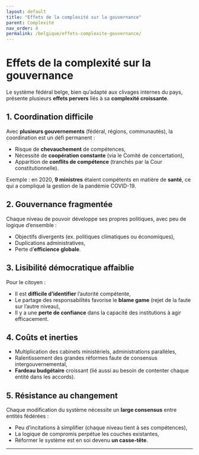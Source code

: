 ```yaml
---
layout: default
title: "Effets de la complexité sur la gouvernance"
parent: Complexité
nav_order: 4
permalink: /belgique/effets-complexite-gouvernance/
---
```


# Effets de la complexité sur la gouvernance

Le système fédéral belge, bien qu’adapté aux clivages internes du pays, présente plusieurs **effets pervers** liés à sa **complexité croissante**.

## 1. Coordination difficile

Avec **plusieurs gouvernements** (fédéral, régions, communautés), la coordination est un défi permanent :

- Risque de **chevauchement** de compétences,
- Nécessité de **coopération constante** (via le Comité de concertation),
- Apparition de **conflits de compétence** (tranchés par la Cour constitutionnelle).

Exemple : en 2020, **9 ministres** étaient compétents en matière de **santé**, ce qui a compliqué la gestion de la pandémie COVID-19.

## 2. Gouvernance fragmentée

Chaque niveau de pouvoir développe ses propres politiques, avec peu de logique d’ensemble :

- Objectifs divergents (ex. politiques climatiques ou économiques),
- Duplications administratives,
- Perte d’**efficience globale**.

## 3. Lisibilité démocratique affaiblie

Pour le citoyen :

- Il est **difficile d’identifier** l’autorité compétente,
- Le partage des responsabilités favorise le **blame game** (rejet de la faute sur l’autre niveau),
- Il y a une **perte de confiance** dans la capacité des institutions à agir efficacement.

## 4. Coûts et inerties

- Multiplication des cabinets ministériels, administrations parallèles,
- Ralentissement des grandes réformes faute de consensus intergouvernemental,
- **Fardeau budgétaire** croissant (lié aussi au besoin de contenter chaque entité dans les accords).

## 5. Résistance au changement

Chaque modification du système nécessite un **large consensus** entre entités fédérées :

- Peu d’incitations à simplifier (chaque niveau tient à ses compétences),
- La logique de compromis perpétue les couches existantes,
- Réformer le système est en soi devenu **un casse-tête**.

---

[^1]: Reuchamps, Min et al. *Les systèmes politiques en Belgique*. Larcier, 2019.  
[^2]: Delwit, Pascal. *Les partis politiques en Belgique*. Éditions de l’Université de Bruxelles, 2006.  
[^3]: CRISP. *Gouvernance, efficacité et complexité institutionnelle*. Courrier hebdomadaire, 2021.
